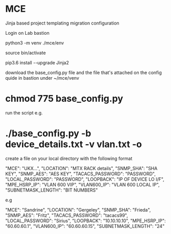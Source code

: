 # MCE
Jinja based project templating migration configuration

Login on Lab bastion

python3 -m venv ./mce/env

source bin/activate

pip3.6 install --upgrade Jinja2

download the base_config.py file and the file that's attached on the config quide in bastion under ~/mce/venv

chmod 775 base_config.py
===
run the script e.g.

./base_config.py -b device_details.txt -v vlan.txt -o
===
create a file on your local directory with the following format

"MCE": "UKX...",
"LOCATION": "MTX RACK details",
"SNMP_SHA": "SHA KEY",
"SNMP_AES": "AES KEY",
"TACACS_PASSWORD": "PASSWORD",
"LOCAL_PASSWORD": "PASSWORD",
"LOOPBACK": "IP OF DEVICE LO I/F",
"MPE_HSRP_IP": "VLAN 600 VIP",
"VLAN600_IP": "VLAN 600 LOCAL IP",
"SUBNETMASK_LENGTH": "BIT NUMBERS"


e.g

"MCE": "Sandrine",
"LOCATION": "Gergeley",
"SNMP_SHA": "Frieda",
"SNMP_AES": "Fritz",
"TACACS_PASSWORD": "tacacs99",
"LOCAL_PASSWORD": "Sirius",
"LOOPBACK": "10.10.10.10",
"MPE_HSRP_IP": "60.60.60.1",
"VLAN600_IP": "60.60.60.15",
"SUBNETMASK_LENGTH": "24"
